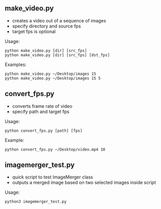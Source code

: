 ## make_video.py

- creates a video out of a sequence of images
- specify directory and source fps
- target fps is optional

Usage:

```
python make_video.py [dir] [src_fps]
python make_video.py [dir] [src_fps] [dst_fps]
```

Examples:
```
python make_video.py ~/Desktop/images 15
python make_video.py ~/Desktop/images 15 5
```

## convert_fps.py

- converts frame rate of video
- specify path and target fps

Usage:

```
python convert_fps.py [path] [fps]
```

Example:
```
python convert_fps.py ~/Desktop/video.mp4 10
```

## imagemerger_test.py

- quick script to test ImageMerger class
- outputs a merged image based on two selected images inside script

Usage:

```
python3 imagemerger_test.py 
```
